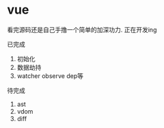 # vue

看完源码还是自己手撸一个简单的加深功力. 正在开发ing

已完成

1. 初始化
2. 数据劫持
3. watcher observe dep等

待完成
1. ast
2. vdom
3. diff


